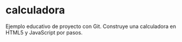 # calculadora
Ejemplo educativo de proyecto con Git. Construye una calculadora en HTML5 y JavaScript por pasos.
